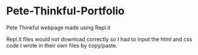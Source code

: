 # Pete-Thinkful-Portfolio
Pete Thinkful webpage made using Repl.it

Repl.it files would not download correctly so I had to input the html and css code I wrote in their own files by copy/paste.
